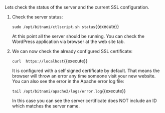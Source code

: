 Lets check the status of the server and the current SSL configuration.

1. Check the server status:

    `sudo /opt/bitnami/ctlscript.sh status`{{execute}}
    
    At this point all the server should be running. You can check the WordPress application via browser at the web site tab.

2. We can now check the already configured SSL certificate:

    `curl  https://localhost`{{execute}}
    
    It is configured with a self signed certificate by default. That means the browser will throw an error any time someone visit your new website. You can also see the error in the Apache error log file:
    
    `tail /opt/bitnami/apache2/logs/error.log`{{execute}}
    
    In this case you can see the server certificate does NOT include an ID which matches the server name.
    
    
    
